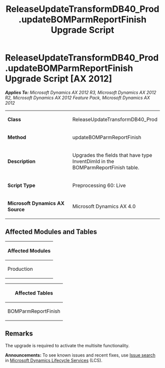 ﻿---
title: ReleaseUpdateTransformDB40_Prod.updateBOMParmReportFinish Upgrade Script
TOCTitle: ReleaseUpdateTransformDB40_Prod.updateBOMParmReportFinish Upgrade Script
ms:assetid: e32df2c0-c7dd-c75d-9c21-4fd65457327b
ms:mtpsurl: https://msdn.microsoft.com/en-us/library/JJ737367(v=AX.60)
ms:contentKeyID: 49711808
ms.date: 05/18/2015
mtps_version: v=AX.60
---

# ReleaseUpdateTransformDB40\_Prod.updateBOMParmReportFinish Upgrade Script [AX 2012]


_**Applies To:** Microsoft Dynamics AX 2012 R3, Microsoft Dynamics AX 2012 R2, Microsoft Dynamics AX 2012 Feature Pack, Microsoft Dynamics AX 2012_

<table>
<colgroup>
<col style="width: 50%" />
<col style="width: 50%" />
</colgroup>
<tbody>
<tr class="odd">
<td><p><strong>Class</strong></p></td>
<td><p>ReleaseUpdateTransformDB40_Prod</p></td>
</tr>
<tr class="even">
<td><p><strong>Method</strong></p></td>
<td><p>updateBOMParmReportFinish</p></td>
</tr>
<tr class="odd">
<td><p><strong>Description</strong></p></td>
<td><p>Upgrades the fields that have type InventDimId in the BOMParmReportFinish table.</p></td>
</tr>
<tr class="even">
<td><p><strong>Script Type</strong></p></td>
<td><p>Preprocessing 60: Live</p></td>
</tr>
<tr class="odd">
<td><p><strong>Microsoft Dynamics AX Source</strong></p></td>
<td><p>Microsoft Dynamics AX 4.0</p></td>
</tr>
</tbody>
</table>


## Affected Modules and Tables

<table>
<colgroup>
<col style="width: 100%" />
</colgroup>
<thead>
<tr class="header">
<th><p>Affected Modules</p></th>
</tr>
</thead>
<tbody>
<tr class="odd">
<td><p>Production</p></td>
</tr>
</tbody>
</table>


<table>
<colgroup>
<col style="width: 100%" />
</colgroup>
<thead>
<tr class="header">
<th><p>Affected Tables</p></th>
</tr>
</thead>
<tbody>
<tr class="odd">
<td><p>BOMParmReportFinish</p></td>
</tr>
</tbody>
</table>


## Remarks

The upgrade is required to activate the multisite functionality.

  
**Announcements:** To see known issues and recent fixes, use [Issue search](http://go.microsoft.com/fwlink/?linkid=389258) in [Microsoft Dynamics Lifecycle Services](http://go.microsoft.com/fwlink/?linkid=306505) (LCS).

